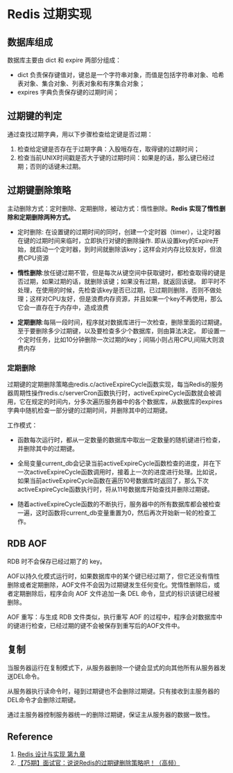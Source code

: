 # Redis 过期实现

## 数据库组成

数据库主要由 dict 和 expire 两部分组成：

* dict 负责保存键值对，键总是一个字符串对象，而值是包括字符串对象、哈希表对象、集合对象、列表对象和有序集合对象；
* expires 字典负责保存键的过期时间；

## 过期键的判定

通过查找过期字典，用以下步骤检查给定键是否过期：

1. 检查给定键是否存在于过期字典：入股哦存在，取得键的过期时间；
2. 检查当前UNIX时间戳是否大于键的过期时间：如果是的话，那么键已经过期；否则的话键未过期。

## 过期键删除策略

主动删除方式：定时删除、定期删除，被动方式：惰性删除。**Redis 实现了惰性删除和定期删除两种方式。**

* 定时删除: 在设置键的过期时间的同时，创建一个定时器（timer），让定时器在键的过期时间来临时，立即执行对键的删除操作. 即从设置key的Expire开始，就启动一个定时器，到时间就删除该key；这样会对内存比较友好，但浪费CPU资源

* **惰性删除**:放任键过期不管，但是每次从键空间中获取键时，都检查取得的键是否过期，如果过期的话，就删除该键；如果没有过期，就返回该键。 即平时不处理，在使用的时候，先检查该key是否已过期，已过期则删除，否则不做处理；这样对CPU友好，但是浪费内存资源，并且如果一个key不再使用，那么它会一直存在于内存中，造成浪费

* **定期删除**:每隔一段时间，程序就对数据库进行一次检查，删除里面的过期键。至于要删除多少过期键，以及要检查多少个数据库，则由算法决定。 即设置一个定时任务，比如10分钟删除一次过期的key；间隔小则占用CPU,间隔大则浪费内存

### 定期删除

过期键的定期删除策略由redis.c/activeExpireCycle函数实现，每当Redis的服务器周期性操作redis.c/serverCron函数执行时，activeExpireCycle函数就会被调用，它在规定的时间内，分多次遍历服务器中的各个数据库，从数据库的expires字典中随机检查一部分键的过期时间，并删除其中的过期键。

工作模式：

* 函数每次运行时，都从一定数量的数据库中取出一定数量的随机键进行检查，并删除其中的过期键。

* 全局变量current_db会记录当前activeExpireCycle函数检查的进度，并在下一次activeExpireCycle函数调用时，接着上一次的进度进行处理。比如说，如果当前activeExpireCycle函数在遍历10号数据库时返回了，那么下次activeExpireCycle函数执行时，将从11号数据库开始查找并删除过期键。

* 随着activeExpireCycle函数的不断执行，服务器中的所有数据库都会被检查一遍，这时函数将current_db变量重置为0，然后再次开始新一轮的检查工作。

## RDB AOF

RDB 时不会保存已经过期了的 key。

AOF以持久化模式运行时，如果数据库中的某个键已经过期了，但它还没有惰性删除或者定期删除，AOF文件不会因为过期键发生任何变化。党惰性删除后，或者定期删除后，程序会向 AOF 文件追加一条 DEL 命令，显式的标识该键已经被删除。

AOF 重写：与生成 RDB 文件类似，执行重写 AOF 的过程中，程序会对数据库中的键进行检查，已经过期的键不会被保存到重写后的AOF文件中。

## 复制

当服务器运行在复制模式下，从服务器删除一个键会显式的向其他所有从服务器发送DEL命令。

从服务器执行读命令时，碰到过期键也不会删除过期键。只有接收到主服务器的DEL命令才会删除过期键。

通过主服务器控制服务器统一的删除过期键，保证主从服务器的数据一致性。

## Reference

1. [Redis 设计与实现 第九章](https://item.jd.com/11486101.html)
2. [【75期】面试官：说说Redis的过期键删除策略吧！（高频）](https://zhuanlan.zhihu.com/p/139423463)

